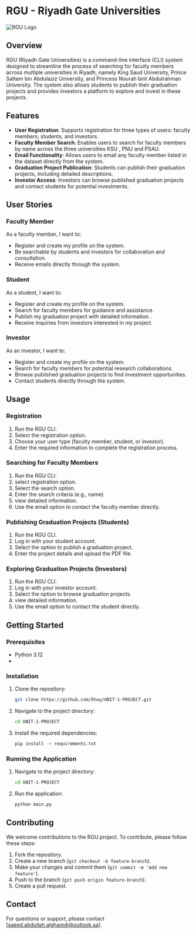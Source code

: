 # RGU - Riyadh Gate Universities

![RGU Logo](![rgu-high-resolution-logo-transparent](https://github.com/9twy/UNIT-1-PROJECT/assets/135444110/895f534f-6232-42ef-980c-ce9dfb7d230b))

## Overview
RGU (Riyadh Gate Universities) is a command-line interface (CLI) system designed to streamline the process of searching for faculty members across multiple universities in Riyadh, namely King Saud University, Prince Sattam bin Abdulaziz University, and Princess Nourah bint Abdulrahman University. The system also allows students to publish their graduation projects and provides investors a platform to explore and invest in these projects.

## Features
- **User Registration**: Supports registration for three types of users: faculty members, students, and investors.
- **Faculty Member Search**: Enables users to search for faculty members by name across the three universities KSU , PNU and PSAU.
- **Email Functionality**: Allows users to email any faculty member listed in the dataset directly from the system.
- **Graduation Project Publication**: Students can publish their graduation projects, including detailed descriptions.
- **Investor Access**: Investors can browse published graduation projects and contact students for potential investments.

## User Stories
### Faculty Member
As a faculty member, I want to:
- Register and create my profile on the system.
- Be searchable by students and investors for collaboration and consultation.
- Receive emails directly through the system.

### Student
As a student, I want to:
- Register and create my profile on the system.
- Search for faculty members for guidance and assistance.
- Publish my graduation project with detailed information .
- Receive inquiries from investors interested in my project.

### Investor
As an investor, I want to:
- Register and create my profile on the system.
- Search for faculty members for potential research collaborations.
- Browse published graduation projects to find investment opportunities.
- Contact students directly through the system.

## Usage
### Registration
1. Run the RGU CLI.
2. Select the registration option.
3. Choose your user type (faculty member, student, or investor).
4. Enter the required information to complete the registration process.

### Searching for Faculty Members
1. Run the RGU CLI.
2. select registration option.
3. Select the search option.
4. Enter the search criteria (e.g., name).
5. view detailed information.
6. Use the email option to contact the faculty member directly.

### Publishing Graduation Projects (Students)
1. Run the RGU CLI.
2. Log in with your student account.
3. Select the option to publish a graduation project.
4. Enter the project details and upload the PDF file.

### Exploring Graduation Projects (Investors)
1. Run the RGU CLI.
2. Log in with your investor account.
3. Select the option to browse graduation projects.
4. view detailed information.
5. Use the email option to contact the student directly.

## Getting Started
### Prerequisites
- Python 3.12
- 
### Installation
1. Clone the repository:
    ```bash
    git clone https://github.com/9twy/UNIT-1-PROJECT.git
    ```
2. Navigate to the project directory:
    ```bash
    cd UNIT-1-PROJECT
    ```
3. Install the required dependencies:
    ```bash
    pip install -r requirements.txt
    ```

### Running the Application
1. Navigate to the project directory:
    ```bash
    cd UNIT-1-PROJECT
    ```
2. Run the application:
    ```bash
    python main.py
    ```

## Contributing
We welcome contributions to the RGU project. To contribute, please follow these steps:
1. Fork the repository.
2. Create a new branch (`git checkout -b feature-branch`).
3. Make your changes and commit them (`git commit -m 'Add new feature'`).
4. Push to the branch (`git push origin feature-branch`).
5. Create a pull request.


## Contact
For questions or support, please contact [saeed.abdullah.alghamdi@outlook.sa].
